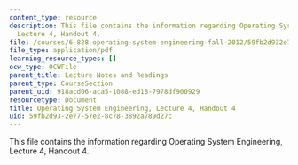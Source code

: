 ```yaml
---
content_type: resource
description: This file contains the information regarding Operating System Engineering,
  Lecture 4, Handout 4.
file: /courses/6-828-operating-system-engineering-fall-2012/59fb2d932e7757e28c783892a789d27c_MIT6_828F12_lec4_handout.pdf
file_type: application/pdf
learning_resource_types: []
ocw_type: OCWFile
parent_title: Lecture Notes and Readings
parent_type: CourseSection
parent_uid: 918acd06-aca5-1088-ed18-7978df900929
resourcetype: Document
title: Operating System Engineering, Lecture 4, Handout 4
uid: 59fb2d93-2e77-57e2-8c78-3892a789d27c
---
```

This file contains the information regarding Operating System Engineering, Lecture 4, Handout 4.

